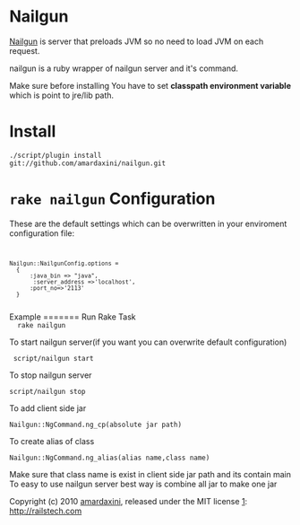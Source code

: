 Nailgun
=======
  [Nailgun][1] is server that preloads JVM so no need to load JVM on each request.
  
  
   nailgun is a ruby wrapper of nailgun server and it's command.
  
  
  Make sure before installing You have to set **classpath environment variable**
  which is point to jre/lib path.
  
  
  [1]:http://martiansoftware.com/nailgun
Install
=======

<code>./script/plugin install git://github.com/amardaxini/nailgun.git</code>

<code>rake nailgun</code>
Configuration
==============

These are the default settings which can be overwritten in your enviroment configuration file:
<code>
   
   
    Nailgun::NailgunConfig.options = 
      {
          :java_bin => "java", 
           :server_address =>'localhost',
          :port_no=>'2113'
      }
  
  
</code>
Example
=======
Run Rake Task
<code>
  rake nailgun
</code>

To start nailgun server(if you want you can overwrite default configuration)

<code> script/nailgun start</code>

To stop nailgun server

<code>script/nailgun stop</code>

To add client side jar

<code>Nailgun::NgCommand.ng_cp(absolute jar path)</code>

To create alias of class

<code>Nailgun::NgCommand.ng_alias(alias name,class name)</code>
 
Make sure that class name is exist in client side jar path and its contain main
To easy to use nailgun server best way is combine all jar to make one jar

Copyright (c) 2010 [amardaxini][1], released under the MIT license
[1]: http://railstech.com
